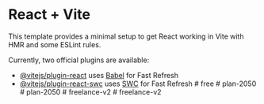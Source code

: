 # React + Vite

This template provides a minimal setup to get React working in Vite with HMR and some ESLint rules.

Currently, two official plugins are available:

- [@vitejs/plugin-react](https://github.com/vitejs/vite-plugin-react/blob/main/packages/plugin-react/README.md) uses [Babel](https://babeljs.io/) for Fast Refresh
- [@vitejs/plugin-react-swc](https://github.com/vitejs/vite-plugin-react-swc) uses [SWC](https://swc.rs/) for Fast Refresh
#   f r e e  
 #   p l a n - 2 0 5 0  
 #   p l a n - 2 0 5 0  
 #   f r e e l a n c e - v 2  
 #   f r e e l a n c e - v 2  
 